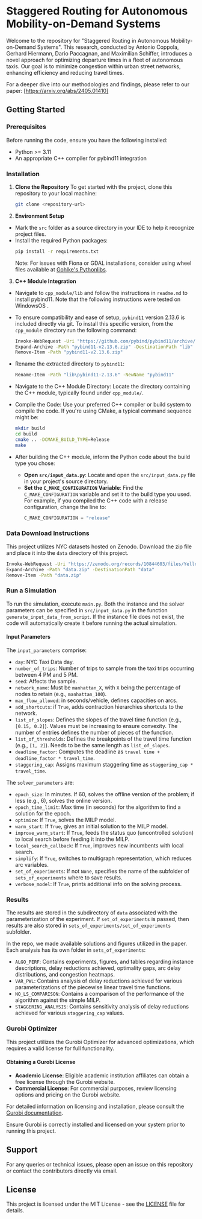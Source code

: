 # Staggered Routing for Autonomous Mobility-on-Demand Systems

Welcome to the repository for "Staggered Routing in Autonomous Mobility-on-Demand Systems". This research, conducted by
Antonio Coppola, Gerhard Hiermann, Dario Paccagnan, and Maximilian Schiffer, introduces a novel approach for optimizing
departure times in a fleet of autonomous taxis. Our goal is to minimize congestion within urban street networks,
enhancing efficiency and reducing travel times.

For a deeper dive into our methodologies and findings, please refer to our paper: [https://arxiv.org/abs/2405.01410]

## Getting Started

### Prerequisites

Before running the code, ensure you have the following installed:

- Python >= 3.11
- An appropriate C++ compiler for pybind11 integration

### Installation

1. **Clone the Repository**
   To get started with the project, clone this repository to your local machine:
   ```bash
   git clone <repository-url>
   ```

2. **Environment Setup**

- Mark the `src` folder as a source directory in your IDE to help it recognize project files.
- Install the required Python packages:
  ```bash
  pip install -r requirements.txt
  ```
  Note: For issues with Fiona or GDAL installations, consider using wheel files available
  at [Gohlke's Pythonlibs](https://www.lfd.uci.edu/~gohlke/pythonlibs/).

3. **C++ Module Integration**

- Navigate to `cpp_module/lib` and follow the instructions in `readme.md` to install pybind11. Note that the following
  instructions were tested on WindowsOS .
- To ensure compatibility and ease of setup, `pybind11` version 2.13.6 is included directly via git. To install this
  specific version, from the `cpp_module` directory run the following command:
  ```bash
  Invoke-WebRequest -Uri "https://github.com/pybind/pybind11/archive/refs/tags/v2.13.6.zip" -OutFile "pybind11-v2.13.6.zip"
  Expand-Archive -Path "pybind11-v2.13.6.zip" -DestinationPath "lib"
  Remove-Item -Path "pybind11-v2.13.6.zip"
  ```
- Rename the extracted directory to `pybind11`:
  ```bash
  Rename-Item -Path "lib\pybind11-2.13.6" -NewName "pybind11"
  ```

- Navigate to the C++ Module Directory: Locate the directory containing the C++ module, typically found under
  `cpp_module/`.

- Compile the Code: Use your preferred C++ compiler or build system to compile the code. If you're using CMake, a
  typical command sequence might be:
  ```bash
  mkdir build
  cd build
  cmake .. -DCMAKE_BUILD_TYPE=Release
  make
  ```

- After building the C++ module, inform the Python code about the build type you chose:
    - **Open `src/input_data.py`**: Locate and open the `src/input_data.py` file in your project's source directory.
    - **Set the `C_MAKE_CONFIGURATION` Variable**: Find the `C_MAKE_CONFIGURATION` variable and set it to the build type
      you used. For example, if you compiled the C++ code with a release configuration, change the line to:
      ```python
      C_MAKE_CONFIGURATION = "release"
      ```

### Data Download Instructions

This project utilizes NYC datasets hosted on Zenodo. Download the zip file and place it into the `data` directory of
this project.

```bash
Invoke-WebRequest -Uri "https://zenodo.org/records/10844603/files/YellowTripData2015-01.zip?download=1" -OutFile "data.zip"
Expand-Archive -Path "data.zip" -DestinationPath "data"
Remove-Item -Path "data.zip"
```

### Run a Simulation

To run the simulation, execute `main.py`. Both the instance and the solver parameters can be specified in
`src/input_data.py` in the function `generate_input_data_from_script`. If the instance file does not exist, the code
will automatically create it before running the actual simulation.

#### Input Parameters

The `input_parameters` comprise:

- `day`: NYC Taxi Data day.
- `number_of_trips`: Number of trips to sample from the taxi trips occurring between 4 PM and 5 PM.
- `seed`: Affects the sample.
- `network_name`: Must be `manhattan_X`, with `X` being the percentage of nodes to retain (e.g., `manhattan_100`).
- `max_flow_allowed`: in seconds/vehicle, defines capacities on arcs.
- `add_shortcuts`: if `True`, adds contraction hierarchies shortcuts to the network.
- `list_of_slopes`: Defines the slopes of the travel time function (e.g., `[0.15, 0.2]`). Values must be increasing to
  ensure convexity. The number of entries defines the number of pieces of the function.
- `list_of_thresholds`: Defines the breakpoints of the travel time function (e.g., `[1, 2]`). Needs to be the same
  length as `list_of_slopes`.
- `deadline_factor`: Computes the deadline as `travel time + deadline_factor * travel_time`.
- `staggering_cap`: Assigns maximum staggering time as `staggering_cap * travel_time`.

The `solver_parameters` are:

- `epoch_size`: In minutes. If 60, solves the offline version of the problem; if less (e.g., 6), solves the online
  version.
- `epoch_time_limit`: Max time (in seconds) for the algorithm to find a solution for the epoch.
- `optimize`: If `True`, solves the MILP model.
- `warm_start`: If `True`, gives an initial solution to the MILP model.
- `improve_warm_start`: If `True`, feeds the status quo (uncontrolled solution) to local search before feeding it into
  the MILP.
- `local_search_callback`: If `True`, improves new incumbents with local search.
- `simplify`: If `True`, switches to multigraph representation, which reduces arc variables.
- `set_of_experiments`: If not `None`, specifies the name of the subfolder of `sets_of_experiments` where to save
  results.
- `verbose_model`: If `True`, prints additional info on the solving process.

### Results

The results are stored in the subdirectory of `data` associated with the parameterization of the experiment. If
`set_of_experiments` is passed, then results are also stored in `sets_of_experiments/set_of_experiments` subfolder.

In the repo, we made available solutions and figures utilized in the paper. Each analysis has its own folder in
`sets_of_experiments`:

- `ALGO_PERF`: Contains experiments, figures, and tables regarding instance descriptions, delay reductions achieved,
  optimality gaps, arc delay distributions, and congestion heatmaps.
- `VAR_PWL`: Contains analysis of delay reductions achieved for various parameterizations of the piecewise linear travel
  time functions.
- `NO_LS_COMPARISON`: Contains a comparison of the performance of the algorithm against the simple MILP.
- `STAGGERING_ANALYSIS`: Contains sensitivity analysis of delay reductions achieved for various `staggering_cap` values.

### Gurobi Optimizer

This project utilizes the Gurobi Optimizer for advanced optimizations, which requires a valid license for full
functionality.

#### Obtaining a Gurobi License

- **Academic License**: Eligible academic institution affiliates can obtain a free license through the Gurobi website.
- **Commercial License**: For commercial purposes, review licensing options and pricing on the Gurobi website.

For detailed information on licensing and installation, please consult
the [Gurobi documentation](https://www.gurobi.com/documentation/).

Ensure Gurobi is correctly installed and licensed on your system prior to running this project.

## Support

For any queries or technical issues, please open an issue on this repository or contact the contributors directly via
email.

## License

This project is licensed under the MIT License - see the [LICENSE](LICENSE) file for details.

